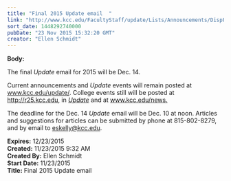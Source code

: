 ```yaml
---
title: "Final 2015 Update email  "
link: "http://www.kcc.edu/FacultyStaff/update/Lists/Announcements/DispForm.aspx?ID=2093"
sort_date: 1448292740000
pubDate: "23 Nov 2015 15:32:20 GMT"
creator: "Ellen Schmidt"
---
```


<div><b>Body:</b> <div class="ExternalClass75A22E0CDC97463292ED88E94B9EC568"><p>The final <em>Update</em> email for 2015 will be Dec. 14.</p>
<p>Current announcements and <em>Update</em> events will remain posted at <a href="/update/">www.kcc.edu/update/</a>. College events still will be posted at <a href="http://r25.kcc.edu/">http://r25.kcc.edu,</a> in <a href="/update"><em>Update</em></a> and at <a href="/news.">www.kcc.edu/news.</a></p>
<p>The deadline for the Dec. 14 <em>Update</em> email will be Dec. 10 at noon. Articles and suggestions for articles can be submitted by phone at 815-802-8279, and by email to <a href="mailto:eskelly@kcc.edu">eskelly@kcc.edu</a>.</p></div></div>
<div><b>Expires:</b> 12/23/2015</div>
<div><b>Created:</b> 11/23/2015 9:32 AM</div>
<div><b>Created By:</b> Ellen Schmidt</div>
<div><b>Start Date:</b> 11/23/2015</div>
<div><b>Title:</b> Final 2015 Update email  </div>
